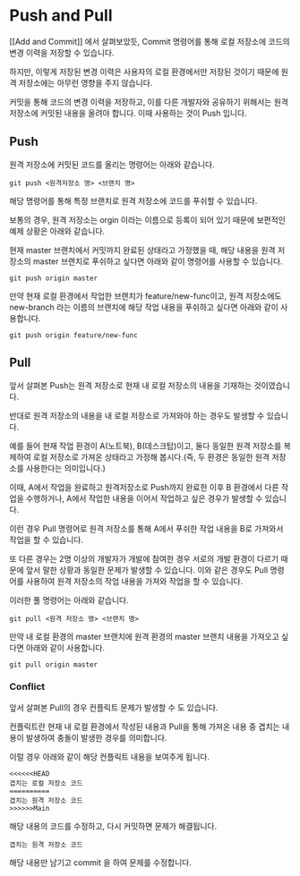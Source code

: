 # Push and Pull

[[Add and Commit]] 에서 살펴보았듯, Commit 명령어를 통해 로컬 저장소에 코드의 변경 이력을 저장할 수 있습니다.

하지만, 이렇게 저장된 변경 이력은 사용자의 로컬 환경에서만 저장된 것이기 때문에 원격 저장소에는 아무런 영향을 주지 않습니다.

커밋을 통해 코드의 변경 이력을 저장하고, 이를 다른 개발자와 공유하기 위해서는 원격 저장소에 커밋된 내용을 올려야 합니다. 이때 사용하는 것이 Push 입니다.

## Push
원격 저장소에 커밋된 코드를 올리는 명령어는 아래와 같습니다.

```
git push <원격저장소 명> <브랜치 명>
```

해당 명령어를 통해 특정 브랜치로 원격 저장소에 코드를 푸쉬할 수 있습니다.

보통의 경우, 원격 저장소는 orgin 이라는 이름으로 등록이 되어 있기 때문에 보편적인 예제 상황은 아래와 같습니다.

현재 master 브랜치에서 커밋까지 완료된 상태라고 가정했을 때, 해당 내용을 원격 저장소의 master 브랜치로 푸쉬하고 싶다면 아래와 같이 명령어를 사용할 수 있습니다.

```
git push origin master
```

만약 현재 로컬 환경에서 작업한 브랜치가 feature/new-func이고, 원격 저장소에도 new-branch 라는 이름의 브랜치에 해당 작업 내용을 푸쉬하고 싶다면 아래와 같이 사용합니다.

```
git push origin feature/new-func
```

## Pull
앞서 살펴본 Push는 원격 저장소로 현재 내 로컬 저장소의 내용을 기재하는 것이였습니다.

반대로 원격 저장소의 내용을 내 로컬 저장소로 가져와야 하는 경우도 발생할 수 있습니다.

예를 들어 현재 작업 환경이 A(노트북), B(데스크탑)이고, 둘다 동일한 원격 저장소를 복제하여 로컬 저장소로 가져온 상태라고 가정해 봅시다.(즉, 두 환경은 동일한 원격 저장소를 사용한다는 의미입니다.)

이때, A에서 작업을 완료하고 원격저장소로 Push까지 완료한 이후 B 환경에서 다른 작업을 수행하거나, A에서 작업한 내용을 이어서 작업하고 싶은 경우가 발생할 수 있습니다.

이런 경우 Pull 명령어로 원격 저장소를 통해 A에서 푸쉬한 작업 내용을 B로 가져와서 작업을 할 수 있습니다.

또 다른 경우는 2명 이상의 개발자가 개발에 참여한 경우 서로의 개발 환경이 다르기 때문에 앞서 말한 상황과 동일한 문제가 발생할 수 있습니다. 이와 같은 경우도 Pull 명령어를 사용하여 원격 저장소의 작업 내용을 가져와 작업을 할 수 있습니다.

이러한 풀 명령어는 아래와 같습니다.

```
git pull <원격 저장소 명> <브랜치 명>
```

만약 내 로컬 환경의 master 브랜치에 원격 환경의 master 브랜치 내용을 가져오고 싶다면 아래와 같이 사용합니다.

```
git pull origin master
```

### Conflict
앞서 살펴본 Pull의 경우 컨플릭트 문제가 발생할 수 도 있습니다. 

컨플릭트란 현재 내 로컬 환경에서 작성된 내용과 Pull을 통해 가져온 내용 중 겹치는 내용이 발생하여 충돌이 발생한 경우를 의미합니다.

이럴 경우 아래와 같이 해당 컨플릭트 내용을 보여주게 됩니다.

```
<<<<<<HEAD
겹치는 로컬 저장소 코드
==========
겹치는 원격 저장소 코드
>>>>>>Main
```

해당 내용의 코드를 수정하고, 다시 커밋하면 문제가 해결됩니다.

```
겹치는 원격 저장소 코드
```

해당 내용만 남기고 commit 을 하여 문제를 수정합니다.
